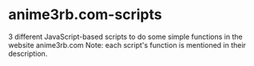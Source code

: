 # anime3rb.com-scripts
3 different JavaScript-based scripts to do some simple functions in the website anime3rb.com
Note: each script's function is mentioned in their description.
